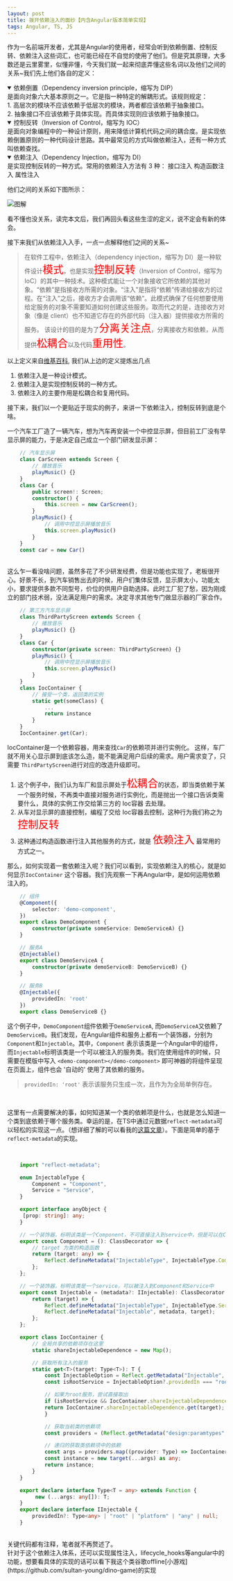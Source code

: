 ```yaml
---
layout: post
title: 拨开依赖注入的面纱【内含Angular版本简单实现】
tags: Angular, TS, JS
---
```



作为一名前端开发者，尤其是Angular的使用者，经常会听到依赖倒置、控制反转、依赖注入这些词汇，也可能已经在不自觉的使用了他们。但是究其原理，大多数还是云里雾里，似懂非懂，今天我们就一起来彻底弄懂这些名词以及他们之间的关系~我们先上他们各自的定义：

 <details open> <summary>依赖倒置（Dependency inversion principle，缩写为 DIP）</summary>
    <div>
    是面向对象六大基本原则之一。它是指一种特定的解耦形式。该规则规定：<br/>
    1. 高层次的模块不应该依赖于低层次的模块，两者都应该依赖于抽象接口。<br/>
    2. 抽象接口不应该依赖于具体实现。而具体实现则应该依赖于抽象接口。<br/></div>
</details>
 <details open> <summary>控制反转（Inversion of Control，缩写为 IOC）</summary>
    <div>
    是面向对象编程中的一种设计原则，用来降低计算机代码之间的耦合度。是实现依赖倒置原则的一种代码设计思路。其中最常见的方式叫做依赖注入，还有一种方式叫依赖查找。
    </div>
</details>
 <details open> <summary>依赖注入（Dependency Injection，缩写为 DI）</summary>
    <div>
    是实现控制反转的一种方式。常用的依赖注入方法有 3 种：
        接口注入
        构造函数注入
        属性注入
    </div> 
</details>

他们之间的关系如下图所示：

![图解](https://cdn.jsdelivr.net/gh/sultan-young/picture-bed/assets/20230217142313.png)

看不懂也没关系，读完本文后，我们再回头看这些生涩的定义，说不定会有新的体会。

接下来我们从依赖注入入手，一点一点解释他们之间的关系~


> 在软件工程中，依赖注入（dependency injection，缩写为 DI）是一种软件设计<font color='red' size=5>模式</font>，也是实现<font color='red' size=5>控制反转</font>（Inversion of Control，缩写为IoC）的其中一种技术。这种模式能让一个对象接收它所依赖的其他对象。“依赖”是指接收方所需的对象。“注入”是指将“依赖”传递给接收方的过程。在“注入”之后，接收方才会调用该“依赖”。此模式确保了任何想要使用给定服务的对象不需要知道如何创建这些服务。取而代之的是，连接收方对象（像是 client）也不知道它存在的外部代码（注入器）提供接收方所需的服务。 该设计的目的是为了<font color='red' size=5>分离关注点</font>，分离接收方和依赖，从而提供<font color='red' size=5>松耦合</font>以及代码<font color='red' size=5>重用性</font>。


以上定义来自[维基百科](https://zh.wikipedia.org/wiki/%E4%BE%9D%E8%B5%96%E6%B3%A8%E5%85%A5#cite_note-1), 我们从上边的定义提炼出几点
1. 依赖注入是一种设计模式。
2. 依赖注入是实现控制反转的一种方式。
3. 依赖注入的主要作用是松耦合和复用代码。


接下来，我们以一个更贴近于现实的例子，来讲一下依赖注入，控制反转到底是个啥。

一个汽车工厂造了一辆汽车，想为汽车再安装一个中控显示屏，但目前工厂没有早显示屏的能力，于是决定自己成立一个部门研发显示屏：
<br/>

```ts
    // 汽车显示屏
    class CarScreen extends Screen {
        // 播放音乐
        playMusic() {}
    }
    class Car {
        public screen!: Screen;
        constructor() {
            this.screen = new CarScreen();
        }
        playMusic() {
            // 调用中控显示屏播放音乐
            this.screen.playMusic()
        }
    }
    const car = new Car()
```
<br/>
这么乍一看没啥问题，虽然多花了不少研发经费，但是功能也实现了，老板很开心。好景不长，到汽车销售出去的时候，用户们集体反馈，显示屏太小，功能太小，要求提供多款不同型号，价位的供用户自助选择。此时工厂犯了愁，因为刚成立的部门技术弱，没法满足用户的需求。决定寻求其他专门做显示器的厂家合作。

```ts
    // 第三方汽车显示屏
    class ThirdPartyScreen extends Screen {
        // 播放音乐
        playMusic() {}
    }
    class Car {
        constructor(private screen: ThirdPartyScreen) {}
        playMusic() {
            // 调用中控显示屏播放音乐
            this.screen.playMusic()
        }
    }
    class IocContainer {
        // 接受一个类，返回类的实例
        static get(someClass) {
            ...
            return instance
        }
    }
    IocContainer.get(Car);
```
IocContainer是一个依赖容器，用来查找`Car`的依赖项并进行实例化。 这样，车厂就不用关心显示屏到底该怎么造，能不能满足用户后续的需求。用户需求变了，只需要 `ThirdPartyScreen`进行对应的改造升级即可。

1. 这个例子中，我们认为车厂和显示屏处于<font color='red' size=5>松耦合</font>的状态，即当类依赖于某一个服务时候，不再类中直接对服务进行实例化，而是抛出一个接口告诉类需要什么，具体的实例工作交给第三方的 Ioc容器 去处理。
2. 从车对显示屏的直接控制，编程了交给 Ioc容器去控制，这种行为我们称之为 <font color='red' size=5>控制反转</font>
3. 这种通过构造函数进行注入其他服务的方式，就是  <font color='red' size=5>依赖注入</font> 最常用的方式之一。


那么，如何实现着一套依赖注入呢？我们可以看到，实现依赖注入的核心，就是如何显示`IocContainer` 这个容器。我们先观察一下再Angular中，是如何运用依赖注入的。
```ts
    // 组件
    @Component({
        selector: 'demo-component',
    })
    export class DemoComponent {
        constructor(private someService: DemoServiceA) {}
    }

    // 服务A
    @Injectable()
    export class DemoServiceA {
        constructor(private demoServiceB: DemoServiceB) {}
    }

    // 服务B
    @Injectable({
        providedIn: 'root'
    })
    export class DemoServiceB {}
```
这个例子中，`DemoComponent`组件依赖于`DemoServiceA`, 而`DemoServiceA`又依赖了`DemoServiceB`。我们发现，在Angular组件和服务上都有一个装饰器，分别为`Component`和`Injectable`。其中，`Component` 表示该类是一个Angular中的组件，而`Injectable`标明该类是一个可以被注入的服务类。我们在使用组件的时候，只需要在模版中写入 `<demo-component></demo-component>` 即可神器的将组件呈现在页面上，组件也会 '自动的' 使用了其依赖的服务。

> `providedIn: 'root'` 表示该服务只生成一次，且作为为全局单例存在。
<br/>

这里有一点需要解决的事，如何知道某一个类的依赖项是什么，也就是怎么知道一个类到底依赖于哪个服务类。幸运的是，在TS中通过元数据`reflect-metadata`可以轻松的实现这一点。（想详细了解的可以看我的[这篇文章](https://sultan-young.github.io/%E5%89%8D%E7%AB%AF/ts/%E8%A3%85%E9%A5%B0%E5%99%A8/2022/05/09/TS%E8%A3%85%E9%A5%B0%E5%99%A8.html)）。下面是简单的基于`reflect-metadata`的实现。

<br/>

```ts
    import "reflect-metadata";

    enum InjectableType {
        Component = "Component",
        Service = "Service",
    }

    export interface anyObject {
     [prop: string]: any;
    }

    // 一个装饰器，标明该类是一个Component，不可直接注入到service中，但是可以在Component类中注入service
    export const Component = (): ClassDecorator => {
        // target 为类的构造函数
        return (target: any) => {
            Reflect.defineMetadata("InjectableType", InjectableType.Component, target);
        };
    };

    // 一个装饰器，标明该类是一个service，可以被注入到Component和Service中
    export const Injectable = (metadata?: IInjectable): ClassDecorator => {
        return (target) => {
            Reflect.defineMetadata("InjectableType", InjectableType.Service, target);
            Reflect.defineMetadata("Injectable", metadata, target);
        };
    };

    export class IocContainer {
        // 全局共享的依赖项存在这里
        static shareInjectableDependence = new Map();

        // 获取所有注入的服务
        static get<T>(target: Type<T>): T {
            const InjectableOption = Reflect.getMetadata("Injectable", target) as IInjectable;
            const isRootService = InjectableOption?.providedIn === "root";

            // 如果为root服务，尝试直接取出
            if (isRootService && IocContainer.shareInjectableDependence.get(target)) {
            return IocContainer.shareInjectableDependence.get(target);
            }

            // 获取当前类的依赖项
            const providers = (Reflect.getMetadata("design:paramtypes", target) as Type[]) || [];

            // 递归的获取类依赖项中的依赖
            const args = providers.map((provider: Type) => IocContainer.get(provider));
            const instance = new target(...args) as any;
            return instance;
        }
    }

    export declare interface Type<T = any> extends Function {
         new (...args: any[]): T;
    }
    export declare interface IInjectable {
        providedIn?: Type<any> | "root" | "platform" | "any" | null;
    }
```
<br/>
关键代码都有注释，笔者就不再赘述了。
<br/>
针对于这个依赖注入体系，还可以实现属性注入，lifecycle_hooks等angular中的功能，想要看具体的实现的话可以看下我这个类谷歌offline[小游戏](https://github.com/sultan-young/dino-game)的实现